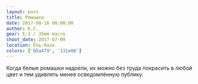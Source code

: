 ```yaml
---
layout: post
title: Ромашка
date: 2017-08-16 00:00:00
author: К.С.
gear: E-3 / 35mm macro
shoot_date: 2017-07-09
location: Ёль-база
colors: ['b5a479', '131e08']
---
```

Когда белые ромашки надоели, их можно без труда покрасить в любой цвет и тем удивлять менее осведомлённую публику.
